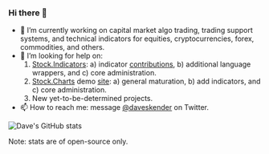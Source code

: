 ### Hi there 👋

- 🔭 I’m currently working on capital market algo trading, trading support systems, and technical indicators for equities, cryptocurrencies, forex, commodities, and others.
- 🤔 I’m looking for help on:
  1. [Stock.Indicators](https://github.com/DaveSkender/Stock.Indicators): a) indicator [contributions](https://daveskender.github.io/Stock.Indicators/docs/CONTRIBUTING.html), b) additional language wrappers, and c) core administration.
  2. [Stock.Charts](https://github.com/DaveSkender/Stock.Charts) demo [site](https://stock-charts.azurewebsites.net): a) general maturation, b) add indicators, and c) core administration.
  3. New yet-to-be-determined projects.
- 📫 How to reach me: message [@daveskender](https://twitter.com/messages/compose?recipient_id=27475431) on Twitter.

<!--
**DaveSkender/DaveSkender** is a ✨ _special_ ✨ repository because its `README.md` (this file) appears on your GitHub profile.

Here are some ideas to get you started:

- 🔭 I’m currently working on ...
- 🌱 I’m currently learning ...
- 👯 I’m looking to collaborate on ...
- 🤔 I’m looking for help with ...
- 💬 Ask me about ...
- 📫 How to reach me: ...
- 😄 Pronouns: ...
- ⚡ Fun fact: ...
-->

![Dave's GitHub stats](https://github-readme-stats.vercel.app/api?username=DaveSkender&show_icons=true)

Note: stats are of open-source only.
